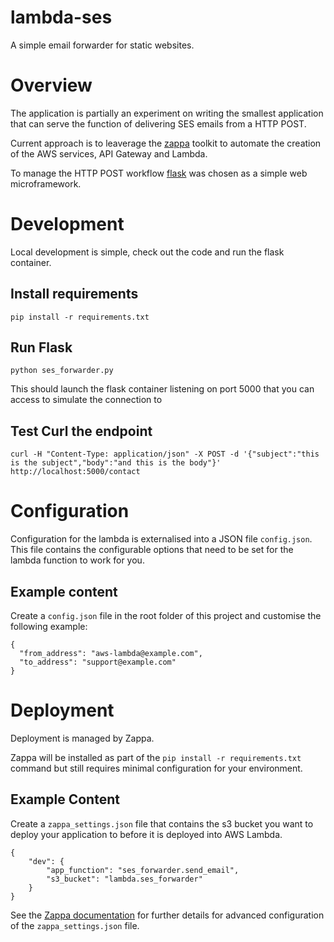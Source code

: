 # lambda-ses

A simple email forwarder for static websites.

# Overview

The application is partially an experiment on writing the smallest application
that can serve the function of delivering SES emails from a HTTP POST.

Current approach is to leaverage the  [zappa](https://github.com/Miserlou/Zappa) toolkit to automate
the creation of the AWS services, API Gateway and Lambda.

To manage the HTTP POST workflow [flask](http://flask.pocoo.org/) was chosen as a simple web microframework.

# Development

Local development is simple, check out the code and run
the flask container.

## Install requirements
```
pip install -r requirements.txt
```

## Run Flask
```
python ses_forwarder.py
```

This should launch the flask container listening on port 5000 that you can access to simulate the connection to

## Test Curl the endpoint
```
curl -H "Content-Type: application/json" -X POST -d '{"subject":"this is the subject","body":"and this is the body"}' http://localhost:5000/contact
```

# Configuration

Configuration for the lambda is externalised into a JSON file `config.json`. This file contains the configurable
options that need to be set for the lambda function to
work for you.

## Example content

Create a `config.json` file in the root folder of this project and customise the following example:
```
{
  "from_address": "aws-lambda@example.com",
  "to_address": "support@example.com"
}
```

# Deployment

Deployment is managed by Zappa.

Zappa will be installed as part of the `pip install -r requirements.txt` command but still requires minimal configuration for your environment.

## Example Content

Create a `zappa_settings.json` file that contains the s3 bucket you want to deploy your application to before it is deployed into AWS Lambda.

```
{
    "dev": {
        "app_function": "ses_forwarder.send_email",
        "s3_bucket": "lambda.ses_forwarder"
    }
}
```

See the [Zappa documentation](https://github.com/Miserlou/Zappa#advanced-settings) for further details for advanced configuration of the `zappa_settings.json` file.
